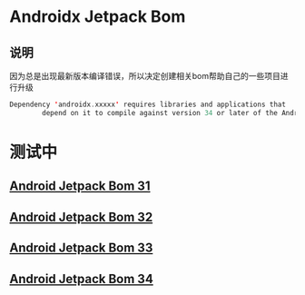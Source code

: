 # Androidx Jetpack Bom

## 说明

因为总是出现最新版本编译错误，所以决定创建相关bom帮助自己的一些项目进行升级
```kotlin
Dependency 'androidx.xxxxx' requires libraries and applications that
        depend on it to compile against version 34 or later of the Android APIs.
```

# 测试中
## [Android Jetpack Bom 31](doc/Android-Jetpack-Bom-31.MD)
## [Android Jetpack Bom 32](doc/Android-Jetpack-Bom-32.MD)
## [Android Jetpack Bom 33](doc/Android-Jetpack-Bom-33.MD)
## [Android Jetpack Bom 34](doc/Android-Jetpack-Bom-34.MD)